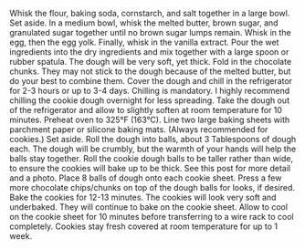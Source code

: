 Whisk the flour, baking soda, cornstarch, and salt together in a large bowl. Set aside.
In a medium bowl, whisk the melted butter, brown sugar, and granulated sugar together until no brown sugar lumps remain. Whisk in the egg, then the egg yolk. Finally, whisk in the vanilla extract. Pour the wet ingredients into the dry ingredients and mix together with a large spoon or rubber spatula. The dough will be very soft, yet thick. Fold in the chocolate chunks. They may not stick to the dough because of the melted butter, but do your best to combine them. Cover the dough and chill in the refrigerator for 2-3 hours or up to 3-4 days. Chilling is mandatory. I highly recommend chilling the cookie dough overnight for less spreading.
Take the dough out of the refrigerator and allow to slightly soften at room temperature for 10 minutes.
Preheat oven to 325°F (163°C). Line two large baking sheets with parchment paper or silicone baking mats. (Always recommended for cookies.) Set aside.
Roll the dough into balls, about 3 Tablespoons of dough each. The dough will be crumbly, but the warmth of your hands will help the balls stay together. Roll the cookie dough balls to be taller rather than wide, to ensure the cookies will bake up to be thick. See this post for more detail and a photo. Place 8 balls of dough onto each cookie sheet. Press a few more chocolate chips/chunks on top of the dough balls for looks, if desired.
Bake the cookies for 12-13 minutes. The cookies will look very soft and underbaked. They will continue to bake on the cookie sheet. Allow to cool on the cookie sheet for 10 minutes before transferring to a wire rack to cool completely.
Cookies stay fresh covered at room temperature for up to 1 week.